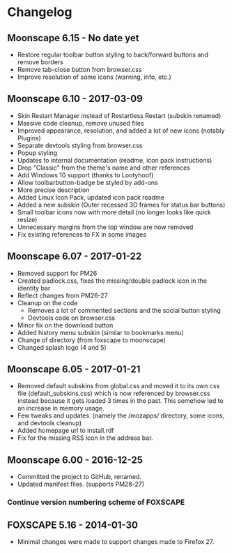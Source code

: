 # Changelog

## Moonscape 6.15 - No date yet
- Restore regular toolbar button styling to back/forward buttons and remove borders
- Remove tab-close button from browser.css
- Improve resolution of some icons (warning, info, etc.)

## Moonscape 6.10 - 2017-03-09
- Skin Restart Manager instead of Restartless Restart (subskin renamed)
- Massive code cleanup, remove unused files
- Improved appearance, resolution, and added a lot of new icons (notably Plugins)
- Separate devtools styling from browser.css
- Popup styling
- Updates to internal documentation (readme, icon pack instructions)
- Drop "Classic" from the theme's name and other references
- Add Windows 10 support (thanks to Lootyhoof)
- Allow toolbarbutton-badge be styled by add-ons
- More precise description
- Added Linux Icon Pack, updated icon pack readme
- Added a new subskin (Outer recessed 3D frames for status bar buttons)
- Small toolbar icons now with more detail (no longer looks like quick resize)
- Unnecessary margins from the top window are now removed
- Fix existing references to FX in some images

## Moonscape 6.07 - 2017-01-22
- Removed support for PM26
- Created padlock.css, fixes the missing/double padlock icon in the identity bar
- Reflect changes from PM26-27
- Cleanup on the code
  - Removes a lot of commented sections and the social button styling
  - Devtools code on browser.css
- Minor fix on the download button
- Added history menu subskin (similar to bookmarks menu)
- Change of directory (from foxscape to moonscape)
- Changed splash logo (4 and 5)

## Moonscape 6.05 - 2017-01-21
- Removed default subskins from global.css and moved it to its own css file (default_subskins.css)
  which is now referenced by browser.css instead because it gets loaded 3 times in the past.
  This somehow led to an increase in memory usage.
- Few tweaks and updates. (namely the /mozapps/ directory, some icons, and devtools cleanup)
- Added homepage url to install.rdf
- Fix for the missing RSS icon in the address bar.

## Moonscape 6.00 - 2016-12-25
- Committed the project to GitHub, renamed.
- Updated manifest files. (supports PM26-27)

### Continue version numbering scheme of FOXSCAPE

## FOXSCAPE 5.16 - 2014-01-30
- Minimal changes were made to support changes made to Firefox 27.